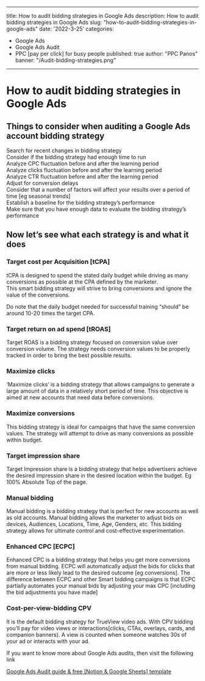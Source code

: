 
---
title: How to audit bidding strategies in Google Ads
description: How to audit bidding strategies in Google Ads
slug: "how-to-audit-bidding-strategies-in-google-ads"
date: '2022-3-25'
categories:
- Google Ads
- Google Ads Audit
- PPC [pay per click] for busy people
published: true
author: "PPC Panos"
banner: "/Audit-bidding-strategies.png"
---







# How to audit bidding strategies in Google Ads

## Things to consider when auditing a Google Ads account bidding strategy

Search for recent changes in bidding strategy  
Consider if the bidding strategy had enough time to run  
Analyze CPC fluctuation before and after the learning period  
Analyze clicks fluctuation before and after the learning period  
Analyze CTR fluctuation before and after the learning period  
Adjust for conversion delays  
Consider that a number of factors will affect your results over a period of time [eg seasonal trends]  
Establish a baseline for the bidding strategy’s performance  
Make sure that you have enough data to evaluate the bidding strategy’s performance

## Now let’s see what each strategy is and what it does

### Target cost per Acquisition [tCPA]

tCPA is designed to spend the stated daily budget while driving as many conversions as possible at the CPA defined by the marketer.  
This smart bidding strategy will strive to bring conversions and ignore the value of the conversions.

Do note that the daily budget needed for successful training “should” be around 10-20 times the target CPA.

### Target return on ad spend [tROAS]

Target ROAS is a bidding strategy focused on conversion value over conversion volume. The strategy needs conversion values to be properly tracked in order to bring the best possible results.

### Maximize clicks

‘Maximize clicks’ is a bidding strategy that allows campaigns to generate a large amount of data in a relatively short period of time. This objective is aimed at new accounts that need data before conversions.

### Maximize conversions

This bidding strategy is ideal for campaigns that have the same conversion values. The strategy will attempt to drive as many conversions as possible within budget.

### Target impression share

Target Impression share is a bidding strategy that helps advertisers achieve the desired impression share in the desired location within the budget. Eg 100% Absolute Top of the page.

### Manual bidding

Manual bidding is a bidding strategy that is perfect for new accounts as well as old accounts. Manual bidding allows the marketer to adjust bids on devices, Audiences, Locations, Time, Age, Genders, etc. This bidding strategy allows for ultimate control and cost-effective experimentation.

### Enhanced CPC [ECPC]

Enhanced CPC is a bidding strategy that helps you get more conversions from manual bidding. ECPC will automatically adjust the bids for clicks that are more or less likely lead to the desired outcome [eg conversions]. The difference between ECPC and other Smart bidding campaigns is that ECPC partially automates your manual bids by adjusting your max CPC [including the bid adjustments you have made]

### Cost-per-view-bidding CPV

It is the default bidding strategy for TrueView video ads. With CPV bidding you’ll pay for video views or interactions[clicks, CTAs, overlays, cards, and companion banners). A view is counted when someone watches 30s of your ad or interacts with your ad.

If you want to know more about Google Ads audits, then visit the following link

[Google Ads Audit guide & free [Notion & Google Sheets] template](https://ppcpanos.com/free-google-ads-audit-template-v1/)
